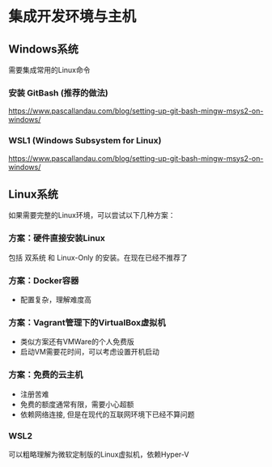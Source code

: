 # 集成开发环境与主机

## Windows系统

需要集成常用的Linux命令

### 安装 GitBash (推荐的做法)

<https://www.pascallandau.com/blog/setting-up-git-bash-mingw-msys2-on-windows/>

### WSL1 (Windows Subsystem for Linux)

<https://www.pascallandau.com/blog/setting-up-git-bash-mingw-msys2-on-windows/>

## Linux系统

如果需要完整的Linux环境，可以尝试以下几种方案：

### 方案：硬件直接安装Linux

包括 双系统 和 Linux-Only 的安装。在现在已经不推荐了

### 方案：Docker容器

- 配置复杂，理解难度高

### 方案：Vagrant管理下的VirtualBox虚拟机

- 类似方案还有VMWare的个人免费版
- 启动VM需要花时间，可以考虑设置开机启动

### 方案：免费的云主机

- 注册苦难
- 免费的额度通常有限，需要小心超额
- 依赖网络连接, 但是在现代的互联网环境下已经不算问题

### WSL2

可以粗略理解为微软定制版的Linux虚拟机，依赖Hyper-V
